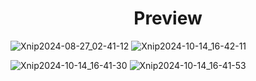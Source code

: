 <div align = center> 
<h1>Preview</h1>
</div>

![Xnip2024-08-27_02-41-12](https://github.com/user-attachments/assets/30fcf49a-4a6d-4dc9-a2ba-42092165b4ba)
![Xnip2024-10-14_16-42-11](https://github.com/user-attachments/assets/3fbe0749-a859-453c-be93-9ad5d73d04c2)

![Xnip2024-10-14_16-41-30](https://github.com/user-attachments/assets/e020c58f-1c71-4b10-b38e-f9e26900217d)
![Xnip2024-10-14_16-41-53](https://github.com/user-attachments/assets/38293e0d-a4c3-4149-99cb-6b9eccdbf85b)

